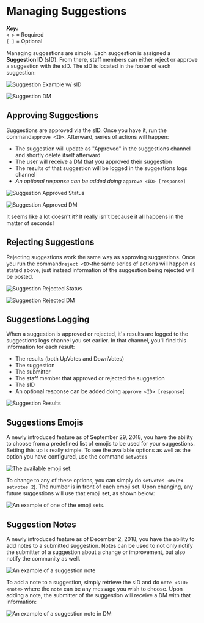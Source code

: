 # Managing Suggestions

_**Key:**_  
`< >` = Required  
`[ ]` = Optional

Managing suggestions are simple. Each suggestion is assigned a **Suggestion ID** \(sID\). From there, staff members can either reject or approve a suggestion with the sID. The sID is located in the footer of each suggestion: 

![Suggestion Example w/ sID](/images/2yycffh.png)

![Suggestion DM](/images/gjwhotb.png)

## Approving Suggestions

Suggestions are approved via the sID. Once you have it, run the command`approve <ID>`. Afterward, series of actions will happen:

* The suggestion will update as "Approved" in the suggestions channel and shortly delete itself afterward
* The user will receive a DM that you approved their suggestion
* The results of that suggestion will be logged in the suggestions logs channel
* _An optional response can be added doing_  `approve <ID> [response]`

![Suggestion Approved Status](/images/avibvld.png)

![Suggestion Approved DM](/images/b7ri3eb.png)

It seems like a lot doesn't it? It really isn't because it all happens in the matter of seconds!

## Rejecting Suggestions

Rejecting suggestions work the same way as approving suggestions. Once you run the command`reject <ID>`the same series of actions will happen as stated above, just instead information of the suggestion being rejected will be posted.

![Suggestion Rejected Status](/images/todtkn4.png)

![Suggestion Rejected DM](/images/yi57jj3.png)

## Suggestions Logging

When a suggestion is approved or rejected, it's results are logged to the suggestions logs channel you set earlier. In that channel, you'll find this information for each result:

* The results \(both UpVotes and DownVotes\)
* The suggestion
* The submitter
* The staff member that approved or rejected the suggestion
* The sID
* An optional response can be added doing `approve <ID> [response]`

![Suggestion Results](/images/nadwjuo.png)

## Suggestions Emojis

A newly introduced feature as of September 29, 2018, you have the ability to choose from a predefined list of emojis to be used for your suggestions. Setting this up is really simple. To see the available options as well as the option you have configured,  use the command `setvotes`

![The available emoji set.](/images/f7fsjcx.png)

To change to any of these options, you can simply do `setvotes <#>`\(ex. `setvotes 2`\). The number is in front of each emoji set. Upon changing, any future suggestions will use that emoji set, as shown below:

![An example of one of the emoji sets.](/images/gwe9so7.png)

## Suggestion Notes

A newly introduced feature as of December 2, 2018, you have the ability to add notes to a submitted suggestion. Notes can be used to not only notify the submitter of a suggestion about a change or improvement, but also notify the community as well.

![An example of a suggestion note](/images/qbsdxop.png)

To add a note to a suggestion, simply retrieve the sID and do `note <sID> <note>` where the `note` can be any message you wish to choose. Upon adding a note, the submitter of the suggestion will receive a DM with that information:

![An example of a suggestion note in DM](/images/g7xehmx.png)